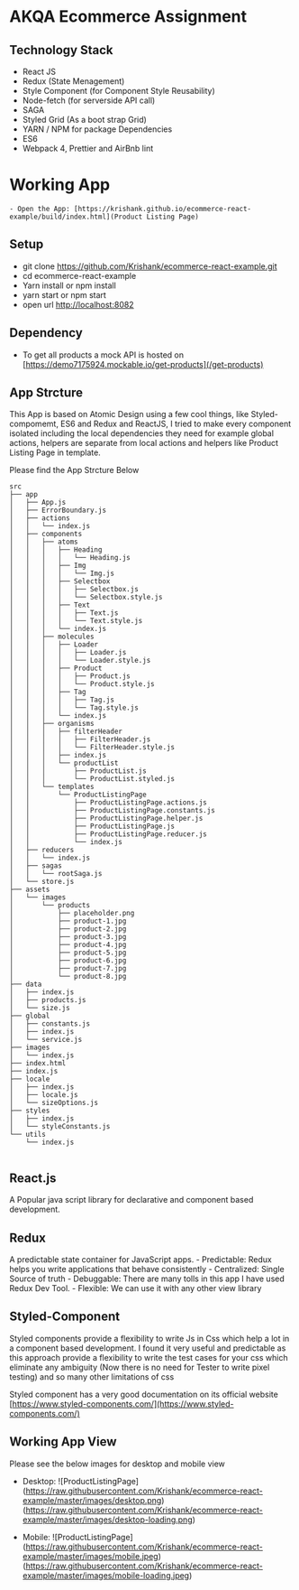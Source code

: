 # AKQA Ecommerce Assignment


## Technology Stack
- React JS
- Redux (State Menagement)
- Style Component (for Component Style Reusability)
- Node-fetch (for serverside API call)
- SAGA
- Styled Grid (As a boot strap Grid)
- YARN / NPM for package Dependencies
- ES6 
- Webpack 4, Prettier and AirBnb lint

# Working App

    - Open the App: [https://krishank.github.io/ecommerce-react-example/build/index.html](Product Listing Page)

## Setup

- git clone https://github.com/Krishank/ecommerce-react-example.git
- cd ecommerce-react-example
- Yarn install or npm install
- yarn start or npm start
- open url [http://localhost:8082](http://localhost:8082)


## Dependency

- To get all products a mock API is hosted on [https://demo7175924.mockable.io/get-products](/get-products)


## App Strcture

This App is based on Atomic Design using a few cool things, like Styled-compomemt, ES6 and Redux and ReactJS, I tried to make every component isolated including the local dependencies they need for example global actions, helpers are separate from local actions and helpers like Product Listing Page in template.

Please find the App Strcture Below

```
src
├── app
│   ├── App.js
│   ├── ErrorBoundary.js
│   ├── actions
│   │   └── index.js
│   ├── components
│   │   ├── atoms
│   │   │   ├── Heading
│   │   │   │   └── Heading.js
│   │   │   ├── Img
│   │   │   │   └── Img.js
│   │   │   ├── Selectbox
│   │   │   │   ├── Selectbox.js
│   │   │   │   └── Selectbox.style.js
│   │   │   ├── Text
│   │   │   │   ├── Text.js
│   │   │   │   └── Text.style.js
│   │   │   └── index.js
│   │   ├── molecules
│   │   │   ├── Loader
│   │   │   │   ├── Loader.js
│   │   │   │   └── Loader.style.js
│   │   │   ├── Product
│   │   │   │   ├── Product.js
│   │   │   │   └── Product.style.js
│   │   │   ├── Tag
│   │   │   │   ├── Tag.js
│   │   │   │   └── Tag.style.js
│   │   │   └── index.js
│   │   ├── organisms
│   │   │   ├── filterHeader
│   │   │   │   ├── FilterHeader.js
│   │   │   │   └── FilterHeader.style.js
│   │   │   ├── index.js
│   │   │   └── productList
│   │   │       ├── ProductList.js
│   │   │       └── ProductList.styled.js
│   │   └── templates
│   │       └── ProductListingPage
│   │           ├── ProductListingPage.actions.js
│   │           ├── ProductListingPage.constants.js
│   │           ├── ProductListingPage.helper.js
│   │           ├── ProductListingPage.js
│   │           ├── ProductListingPage.reducer.js
│   │           └── index.js
│   ├── reducers
│   │   └── index.js
│   ├── sagas
│   │   └── rootSaga.js
│   └── store.js
├── assets
│   └── images
│       └── products
│           ├── placeholder.png
│           ├── product-1.jpg
│           ├── product-2.jpg
│           ├── product-3.jpg
│           ├── product-4.jpg
│           ├── product-5.jpg
│           ├── product-6.jpg
│           ├── product-7.jpg
│           └── product-8.jpg
├── data
│   ├── index.js
│   ├── products.js
│   └── size.js
├── global
│   ├── constants.js
│   ├── index.js
│   └── service.js
├── images
│   └── index.js
├── index.html
├── index.js
├── locale
│   ├── index.js
│   ├── locale.js
│   └── sizeOptions.js
├── styles
│   ├── index.js
│   └── styleConstants.js
└── utils
    └── index.js


```


## React.js

A Popular java script library for declarative and component based development.

## Redux

A predictable state container for JavaScript apps.
    - Predictable: Redux helps you write applications that behave consistently
    - Centralized: Single Source of truth
    - Debuggable: There are many tolls in this app I have used Redux Dev Tool.
    - Flexible: We can use it with any other view library




## Styled-Component
Styled components provide a flexibility to write Js in Css which help a lot in a component based development. I found it very useful and predictable as this approach provide a flexibility to write the test cases for your css which eliminate any ambiguity (Now there is no need for Tester to write pixel testing) and so many other limitations of css 

Styled component has a very good documentation on its official website [https://www.styled-components.com/](https://www.styled-components.com/)





## Working App View

Please see the below images for desktop and mobile view

 -  Desktop: ![ProductListingPage] (https://raw.githubusercontent.com/Krishank/ecommerce-react-example/master/images/desktop.png)
 (https://raw.githubusercontent.com/Krishank/ecommerce-react-example/master/images/desktop-loading.png)  

 -  Mobile: ![ProductListingPage]  
 (https://raw.githubusercontent.com/Krishank/ecommerce-react-example/master/images/mobile.jpeg)
  (https://raw.githubusercontent.com/Krishank/ecommerce-react-example/master/images/mobile-loading.jpeg)
